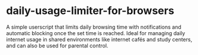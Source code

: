 # daily-usage-limiter-for-browsers
A simple userscript that limits daily browsing time with notifications and automatic blocking once the set time is reached. Ideal for managing daily internet usage in shared environments like internet cafés and study centers, and can also be used for parental control.
